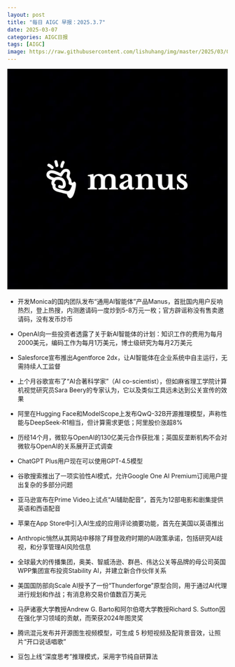 ```yaml
---
layout: post
title: "每日 AIGC 早报：2025.3.7"
date: 2025-03-07
categories: AIGC日报
tags: [AIGC]
image: https://raw.githubusercontent.com/lishuhang/img/master/2025/03/0307-d.jpg
---
```


![封面图](https://raw.githubusercontent.com/lishuhang/img/master/2025/03/0307-d.jpg)

  - 开发Monica的国内团队发布“通用AI智能体”产品Manus，首批国内用户反响热烈，登上热搜，内测邀请码一度炒到5-8万元一枚；官方辟谣称没有售卖邀请码，没有发币炒币

  - OpenAI向一些投资者透露了关于新AI智能体的计划：知识工作的费用为每月2000美元，编码工作为每月1万美元，博士级研究为每月2万美元

  - Salesforce宣布推出Agentforce 2dx，让AI智能体在企业系统中自主运行，无需持续人工监督

  - 上个月谷歌宣布了“AI合著科学家”（AI co-scientist），但如麻省理工学院计算机视觉研究员Sara Beery的专家认为，它以及类似工具远未达到公关宣传的效果

  - 阿里在Hugging Face和ModelScope上发布QwQ-32B开源推理模型，声称性能与DeepSeek-R1相当，但计算需求更低；阿里股价涨超8%

  - 历经14个月，微软与OpenAI的130亿美元合作获批准；英国反垄断机构不会对微软与OpenAI的关系展开正式调查

  - ChatGPT Plus用户现在可以使用GPT-4.5模型

  - 谷歌搜索推出了一项实验性AI模式，允许Google One AI Premium订阅用户提出复杂的多部分问题

  - 亚马逊宣布在Prime Video上试点“AI辅助配音”，首先为12部电影和剧集提供英语和西语配音

  - 苹果在App Store中引入AI生成的应用评论摘要功能，首先在美国以英语推出

  - Anthropic悄然从其网站中移除了拜登政府时期的AI政策承诺，包括研究AI歧视，和分享管理AI风险信息

  - 全球最大的传播集团，奥美、智威汤逊、群邑、伟达公关等品牌的母公司英国WPP集团宣布投资Stability AI，并建立新合作伙伴关系

  - 美国国防部向Scale AI授予了一份“Thunderforge”原型合同，用于通过AI代理进行规划和作战；有消息称交易价值数百万美元

  - 马萨诸塞大学教授Andrew G. Barto和阿尔伯塔大学教授Richard S. Sutton因在强化学习领域的贡献，而荣获2024年图灵奖

  - 腾讯混元发布并开源图生视频模型，可生成 5 秒短视频及配背景音效，让照片“开口说话唱歌”

  - 豆包上线“深度思考”推理模式，采用字节纯自研算法